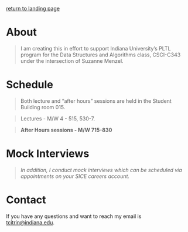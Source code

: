 
[return to landing page](interview)

# About
>I am creating this in effort to support Indiana University’s PLTL program for the Data Structures and Algorithms class, CSCI-C343 under the intersection of Suzanne Menzel.


# Schedule

> Both lecture and “after hours” sessions are held in the Student Building room 015.

>Lectures - M/W 4 - 515, 530-7.

>**After Hours sessions - M/W 715-830**

# Mock Interviews

>*In addition, I conduct mock interviews which can be scheduled via appointments on your SICE careers account.*

# Contact

If you have any questions and want to reach my email is [tcitrin@indiana.edu](mailto:tcitrin@indiana.edu).

